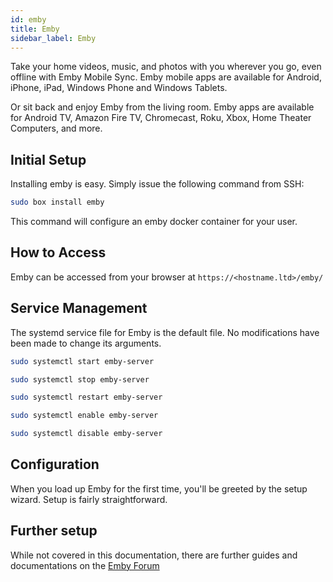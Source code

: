 ```yaml
---
id: emby
title: Emby
sidebar_label: Emby
---
```


Take your home videos, music, and photos with you wherever you go, even offline with Emby Mobile Sync. Emby mobile apps are available for Android, iPhone, iPad, Windows Phone and Windows Tablets.

Or sit back and enjoy Emby from the living room. Emby apps are available for Android TV, Amazon Fire TV, Chromecast, Roku, Xbox, Home Theater Computers, and more.


## Initial Setup

Installing emby is easy. Simply issue the following command from SSH:

```bash main
sudo box install emby
```

This command will configure an emby docker container for your user.

## How to Access

Emby can be accessed from your browser at `https://<hostname.ltd>/emby/`

## Service Management

The systemd service file for Emby is the default file. No modifications have been made to change its arguments.

<!--DOCUSAURUS_CODE_TABS-->
<!--Start-->
```bash
sudo systemctl start emby-server
```
<!--Stop-->
```bash
sudo systemctl stop emby-server
```
<!--Restart-->
```bash
sudo systemctl restart emby-server
```
<!--Enable-->
```bash
sudo systemctl enable emby-server
```
<!--Disable-->
```bash
sudo systemctl disable emby-server
```
<!--END_DOCUSAURUS_CODE_TABS-->

## Configuration

When you load up Emby for the first time, you'll be greeted by the setup wizard. Setup is fairly straightforward.


## Further setup

While not covered in this documentation, there are further guides and documentations on the [Emby Forum](https://emby.media/community/index.php?/forum/24-tutorials-and-guides/)